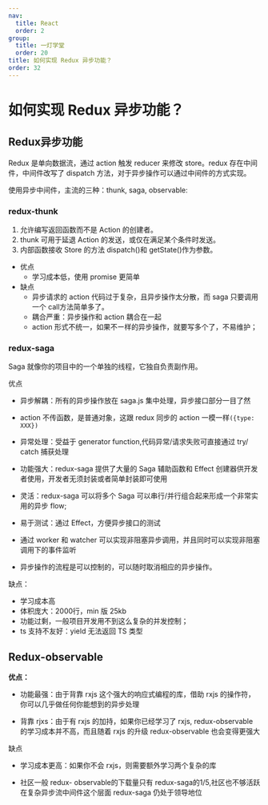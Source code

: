 ```yaml
---
nav:
  title: React
  order: 2
group:
  title: 一灯学堂
  order: 20
title: 如何实现 Redux 异步功能？
order: 32
---
```


# 如何实现 Redux 异步功能？

## Redux异步功能

Redux 是单向数据流，通过 action 触发 reducer 来修改 store。redux 存在中间件，中间件改写了 dispatch 方法，对于异步操作可以通过中间件的方式实现。

使用异步中间件，主流的三种：thunk, saga, observable:

### redux-thunk

1. 允许编写返回函数而不是 Action 的创建者。
2. thunk 可用于延退 Action 的发送，或仅在满足某个条件时发送。
3. 内部函数接收 Store 的方法 dispatch()和 getState()作为参数。

- 优点
  - 学习成本低，使用 promise 更简单
- 缺点
  - 异步请求的 action 代码过于复杂，且异步操作太分散，而 saga 只要调用一个 call方法简单多了。
  - 耦合严重：异步操作和 action 耦合在一起
  - action 形式不统一，如果不ー样的异步操作，就要写多个了，不易维护；

### redux-saga

Saga 就像你的项目中的一个单独的线程，它独自负责副作用。

优点

- 异步解耦：所有的异步操作放在 saga.js 集中处理，异步接口部分一目了然
- action 不传函数，是普通对象，这跟 redux 同步的 action 一模一样`({type: XXX})`

- 异常处理：受益于 generator function,代码异常/请求失败可直接通过 try/ catch 捕获处理

- 功能强大：redux-saga 提供了大量的 Saga 辅助函数和 Effect 创建器供开发者使用，开发者无须封装或者简单封装即可使用

- 灵活：redux-saga 可以将多个 Saga 可以串行/并行组合起来形成一个非常实用的异步 flow;

- 易于测试：通过 Effect，方便异步接口的测试

- 通过 worker 和 watcher 可以实现非阻塞异步调用，并且同时可以实现非阻塞调用下的事件监听
- 异步操作的流程是可以控制的，可以随时取消相应的异步操作。

缺点：

- 学习成本高
- 体积庞大：2000行，min 版 25kb
- 功能过剩，一般项目开发用不到这么复杂的并发控制；
- ts 支持不友好：yield 无法返回 TS 类型

## Redux-observable

**优点：**

- 功能最强：由于背靠 rxjs 这个强大的响应式编程的库，借助 rxjs 的操作符，你可以几乎做任何你能想到的异步处理

- 背靠 rjxs：由于有 rxjs 的加持，如果你已经学习了 rxjs, redux-observable 的学习成本并不高，而且随着 rxjs 的升级 redux-observable 也会变得更强大

缺点

- 学习成本更高：如果你不会 rxjs，则需要额外学习两个复杂的库

- 社区一般 redux- observable的下载量只有 redux-saga的1/5,社区也不够活跃在复杂异步流中间件这个层面 redux-saga 仍处于领导地位
